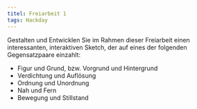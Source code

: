 ```yaml
---
titel: Freiarbeit 1
tags: Hackday
---
```


Gestalten und Entwicklen Sie im Rahmen dieser Freiarbeit einen interessanten, interaktiven Sketch, der auf eines der folgenden Gegensatzpaare einzahlt:

- Figur und Grund, bzw. Vorgrund und Hintergrund
- Verdichtung und Auflösung
- Ordnung und Unordnung
- Nah und Fern
- Bewegung und Stillstand




